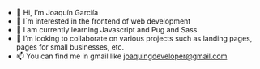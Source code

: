 - 👋 Hi, I’m Joaquín Garciía
- 👀 I´m interested in the frontend of web development
- 🌱 I am currently learning Javascript and Pug and Sass.
- 💞️ I’m looking to collaborate on various projects such as landing pages, pages for small businesses, etc.
- 📫 You can find me in gmail like joaquingdeveloper@gmail.com
<!---
JoaquinDev542/JoaquinDev542 is a ✨ special ✨ repository because its `README.md` (this file) appears on your GitHub profile.
You can click the Preview link to take a look at your changes.
--->
